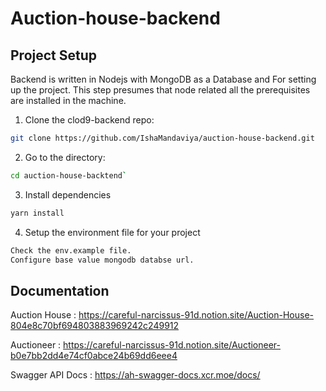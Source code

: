 # Auction-house-backend

## Project Setup
Backend is written in Nodejs with MongoDB as a Database and For setting up the project.
This step presumes that node related all the prerequisites are installed in the machine.

1. Clone the clod9-backend repo:
```bash
git clone https://github.com/IshaMandaviya/auction-house-backend.git
```
  
2. Go to the directory:
```bash
cd auction-house-backtend`
 ```  
3. Install dependencies
```bash
yarn install
```
   
4. Setup the environment file for your project
```bash
Check the env.example file.
Configure base value mongodb databse url.
```
## Documentation
Auction House : https://careful-narcissus-91d.notion.site/Auction-House-804e8c70bf694803883969242c249912

Auctioneer : https://careful-narcissus-91d.notion.site/Auctioneer-b0e7bb2dd4e74cf0abce24b69dd6eee4

Swagger API Docs : https://ah-swagger-docs.xcr.moe/docs/

     

